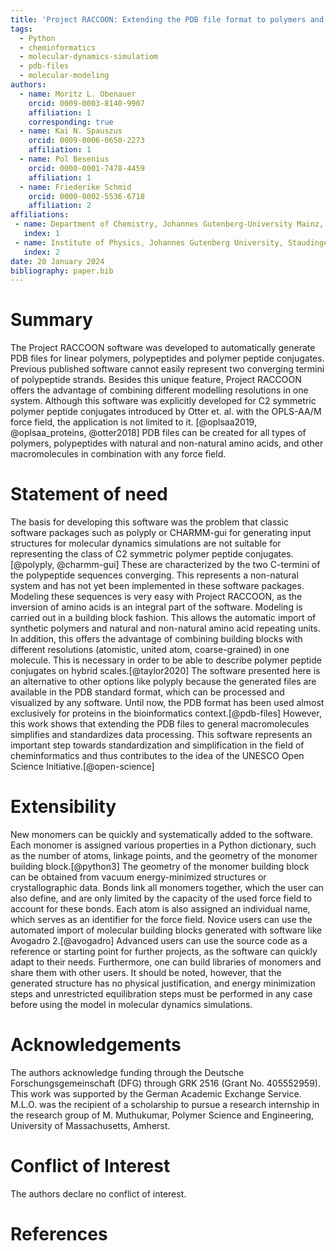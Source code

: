 ```yaml
---
title: 'Project RACCOON: Extending the PDB file format to polymers and polymer peptide conjugates'
tags:
  - Python
  - cheminformatics
  - molecular-dynamics-simulatiom
  - pdb-files
  - molecular-modeling
authors:
  - name: Moritz L. Obenauer
    orcid: 0009-0003-8140-9907
    affiliation: 1 
    corresponding: true 
  - name: Kai N. Spauszus
    orcid: 0009-0006-0650-2273
    affiliation: 1
  - name: Pol Besenius
    orcid: 0000-0001-7478-4459
    affiliation: 1 
  - name: Friederike Schmid
    orcid: 0000-0002-5536-6718
    affiliation: 2 
affiliations:
 - name: Department of Chemistry, Johannes Gutenberg-University Mainz, Duesbergweg 10-14, D-55128 Mainz, Germany
   index: 1
 - name: Institute of Physics, Johannes Gutenberg University, Staudingerweg 9, 55128 Mainz, Germany
   index: 2
date: 20 January 2024
bibliography: paper.bib
---
```


# Summary

The Project RACCOON software was developed to automatically generate PDB files for linear polymers, polypeptides and polymer peptide conjugates. Previous published software cannot easily represent two converging termini of polypeptide strands. Besides this unique feature, Project RACCOON offers the advantage of combining different modelling resolutions in one system. Although this software was explicitly developed for C2 symmetric polymer peptide conjugates introduced by Otter et. al. with the OPLS-AA/M force field, the application is not limited to it. [@oplsaa2019, @oplsaa_proteins, @otter2018] PDB files can be created for all types of polymers, polypeptides with natural and non-natural amino acids, and other macromolecules in combination with any force field.

# Statement of need

The basis for developing this software was the problem that classic software packages such as polyply or CHARMM-gui for generating input structures for molecular dynamics simulations are not suitable for representing the class of C2 symmetric polymer peptide conjugates.[@polyply, @charmm-gui] These are characterized by the two C-termini of the polypeptide sequences converging. This represents a non-natural system and has not yet been implemented in these software packages. Modeling these sequences is very easy with Project RACCOON, as the inversion of amino acids is an integral part of the software.
Modeling is carried out in a building block fashion. This allows the automatic import of synthetic polymers and natural and non-natural amino acid repeating units. In addition, this offers the advantage of combining building blocks with different resolutions (atomistic, united atom, coarse-grained) in one molecule. This is necessary in order to be able to describe polymer peptide conjugates on hybrid scales.[@taylor2020]
The software presented here is an alternative to other options like polyply because the generated files are available in the PDB standard format, which can be processed and visualized by any software. Until now, the PDB format has been used almost exclusively for proteins in the bioinformatics context.[@pdb-files] However, this work shows that extending the PDB files to general macromolecules simplifies and standardizes data processing. This software represents an important step towards standardization and simplification in the field of cheminformatics and thus contributes to the idea of the UNESCO Open Science Initiative.[@open-science]

# Extensibility

New monomers can be quickly and systematically added to the software. Each monomer is assigned various properties in a Python dictionary, such as the number of atoms, linkage points, and the geometry of the monomer building block.[@python3] The geometry of the monomer building block can be obtained from vacuum energy-minimized structures or crystallographic data. Bonds link all monomers together, which the user can also define, and are only limited by the capacity of the used force field to account for these bonds. Each atom is also assigned an individual name, which serves as an identifier for the force field.
Novice users can use the automated import of molecular building blocks generated with software like Avogadro 2.[@avogadro] Advanced users can use the source code as a reference or starting point for further projects, as the software can quickly adapt to their needs. Furthermore, one can build libraries of monomers and share them with other users.
It should be noted, however, that the generated structure has no physical justification, and energy minimization steps and unrestricted equilibration steps must be performed in any case before using the model in molecular dynamics simulations.

# Acknowledgements

The authors acknowledge funding through the Deutsche Forschungsgemeinschaft (DFG) through GRK 2516 (Grant No. 405552959). This work was supported by the German Academic Exchange Service. M.L.O. was the recipient of a scholarship to pursue a research internship in the research group of M. Muthukumar, Polymer Science and Engineering, University of Massachusetts, Amherst. 

# Conflict of Interest

The authors declare no conflict of interest.

# References
